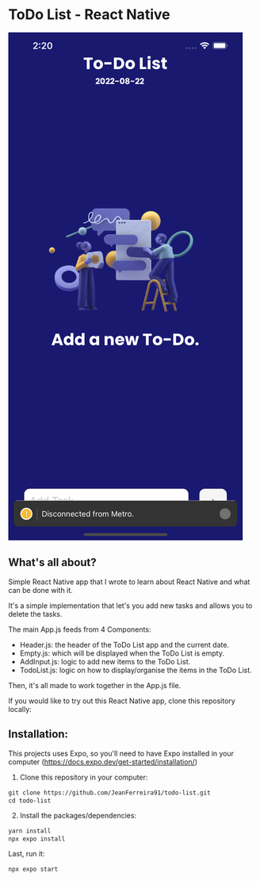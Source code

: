 # ToDo List - React Native
![Screenshot](./assets/Screenshot.png)

## What's all about?

Simple React Native app that I wrote to learn about React Native and what can be done with it.

It's a simple implementation that let's you add new tasks and allows you to delete the tasks.

The main App.js feeds from 4 Components:

- Header.js: the header of the ToDo List app and the current date.
- Empty.js: which will be displayed when the ToDo List is empty.
- AddInput.js: logic to add new items to the ToDo List.
- TodoList.js: logic on how to display/organise the items in the ToDo List.

Then, it's all made to work together in the App.js file.

If you would like to try out this React Native app, clone this repository locally:

## Installation:

This projects uses Expo, so you'll need to have Expo installed in your computer (https://docs.expo.dev/get-started/installation/)

1. Clone this repository in your computer:
```
git clone https://github.com/JeanFerreira91/todo-list.git
cd todo-list
```

2. Install the packages/dependencies:
```
yarn install
npx expo install
```

Last, run it:

```
npx expo start
```